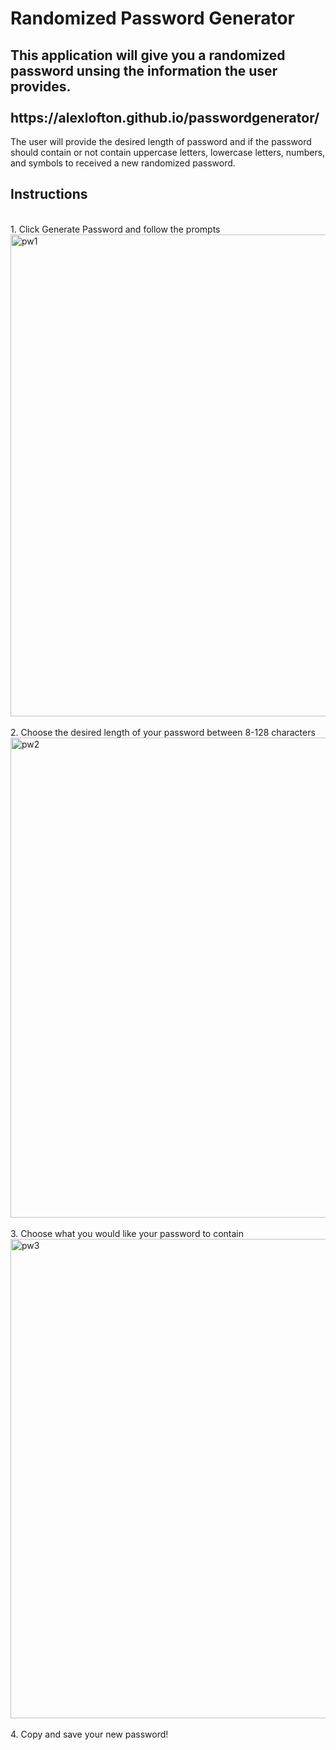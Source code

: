 # Randomized Password Generator
<h2>This application will give you a randomized password unsing the information the user provides.<br>
<br>
https://alexlofton.github.io/passwordgenerator/</h2>
The user will provide the desired length of password and if the password should contain or not contain uppercase letters, lowercase letters, numbers, and symbols to received a new randomized password.
<h2>Instructions</h2><br>
1. Click Generate Password and follow the prompts<br>
<img width="771" alt="pw1" src="https://github.com/alexlofton/passwordgenerator/assets/147463152/9967b15c-8cf3-4439-81db-b4e8cc4382cf"><br>
<br>
2. Choose the desired length of your password between 8-128 characters<br>
<img width="768" alt="pw2" src="https://github.com/alexlofton/passwordgenerator/assets/147463152/c390a376-3c23-4420-bb51-9ec8ca782a76"><br>
<br>
3. Choose what you would like your password to contain<br>
<img width="767" alt="pw3" src="https://github.com/alexlofton/passwordgenerator/assets/147463152/011f3157-e77d-4acc-9bec-97b2d898442a"><br>
<br>
4. Copy and save your new password!<br>
